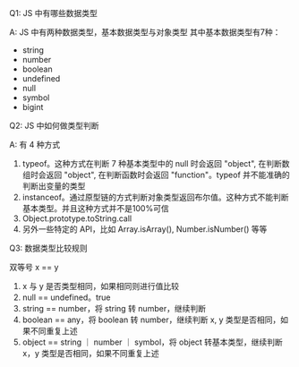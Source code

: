 Q1: JS 中有哪些数据类型

A: JS 中有两种数据类型，基本数据类型与对象类型
其中基本数据类型有7种：
* string
* number
* boolean
* undefined
* null
* symbol
* bigint

Q2: JS 中如何做类型判断

A: 有 4 种方式
1. typeof。这种方式在判断 7 种基本类型中的 null 时会返回 "object", 在判断数组时会返回 "object", 在判断函数时会返回 "function"。typeof 并不能准确的判断出变量的类型
2. instanceof。通过原型链的方式判断对象类型返回布尔值。这种方式不能判断基本类型。并且这种方式并不是100%可信
3. Object.prototype.toString.call 
4. 另外一些特定的 API，比如 Array.isArray(), Number.isNumber() 等等

Q3: 数据类型比较规则

双等号 x == y
1. x 与 y 是否类型相同，如果相同则进行值比较
2. null == undefined。true
3. string == number，将 string 转 number，继续判断
4. boolean == any，将 boolean 转 number，继续判断 x, y 类型是否相同，如果不同重复上述
5. object == string ｜ number ｜ symbol，将 object 转基本类型，继续判断 x，y 类型是否相同，如果不同重复上述


